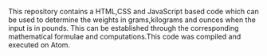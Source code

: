 This repository contains a HTML,CSS and JavaScript based code which can be used to determine the weights in grams,kilograms and ounces
when the input is in pounds. This can be established through the corresponding mathematical formulae and computations.This code was compiled and executed on Atom.
